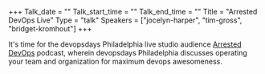 +++
Talk_date = ""
Talk_start_time = ""
Talk_end_time = ""
Title = "Arrested DevOps Live"
Type = "talk"
Speakers = ["jocelyn-harper", "tim-gross", "bridget-kromhout"]
+++

It's time for the devopsdays Philadelphia live studio audience [Arrested DevOps](https://arresteddevops.com) podcast, wherein devopsdays Philadelphia discusses operating your team and organization for maximum devops awesomeness.
